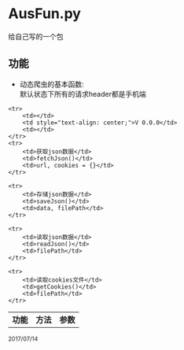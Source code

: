 <h1>AusFun.py</h1>
<p>给自己写的一个包</p>


<h2>功能</h2> 
<ul>
    <li>动态爬虫的基本函数: <br>默认状态下所有的请求header都是手机端</li>
</ul>

<table>
    <tr style="text-align: center;font-weight: bold;">
        <td>功能</td>
        <td>方法</td>
        <td>参数</td>
    </tr>

    <tr>
        <td></td>
        <td style="text-align: center;">V 0.0.0</td>
        <td></td>
    </tr>
    <tr>
        <td>获取json数据</td>
        <td>fetchJson()</td>
        <td>url, cookies = {}</td>
    </tr>

    <tr>
        <td>存储json数据</td>
        <td>saveJson()</td>
        <td>data, filePath</td>
    </tr>

    <tr>
        <td>读取json数据</td>
        <td>readJson()</td>
        <td>filePath</td>
    </tr>

    <tr>
        <td>读取cookies文件</td>
        <td>getCookies()</td>
        <td>filePath</td>
    </tr>
</table>

<small>2017/07/14</small>




